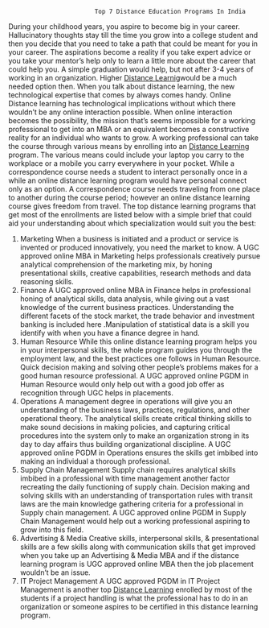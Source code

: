                            Top 7 Distance Education Programs In India
During your childhood years, you aspire to become big in your career. Hallucinatory thoughts stay till the time you grow into a college student and then you decide that you need to take a path that could be meant for you in your career. The aspirations become a reality if you take expert advice or you take your mentor’s help only to learn a little more about the career that could help you. A simple graduation would help, but not after 3-4 years of working in an organization. Higher [Distance Learnig](http://einsedu.in/)would be a much needed option then.
When you talk about distance learning, the new technological expertise that comes by always comes handy. Online Distance learning has technological implications without which there wouldn’t be any online interaction possible. When online interaction becomes the possibility, the mission that’s seems impossible for a working professional to get into an MBA or an equivalent becomes a constructive reality for an individual who wants to grow.
A working professional can take the course through various means by enrolling into an [Distance Learning](http://einsedu.in/) program. The various means could include your laptop you carry to the workplace or a mobile you carry everywhere in your pocket. While a correspondence course needs a student to interact personally once in a while an online distance learning program would have personal connect only as an option. A correspondence course needs traveling from one place to another during the course period; however an online distance learning course gives freedom from travel. 
The top distance learning programs that get most of the enrollments are listed below with a simple brief that could aid your understanding about which specialization would suit you the best:
1.	Marketing
When a business is initiated and a product or service is invented or produced innovatively, you need the market to know. A UGC approved online MBA in Marketing helps professionals creatively pursue analytical comprehension of the marketing mix, by honing presentational skills, creative capabilities, research methods and data reasoning skills. 
2.	Finance 
A UGC approved online MBA in Finance helps in professional honing of analytical skills, data analysis, while giving out a vast knowledge of the current business practices. Understanding the different facets of the stock market, the trade behavior and investment banking is included here .Manipulation of statistical data is a skill you identify with when you have a finance degree in hand.
3.	Human Resource
While this online distance learning program helps you in your interpersonal skills, the whole program guides you through the employment law, and the best practices one follows in Human Resource. Quick decision making and solving other people’s problems makes for a good human resource professional. A  UGC approved online PGDM in Human Resource would only help out with a good job offer as recognition through UGC helps in placements.
4.	Operations 
A management degree in operations will give you an understanding of the business laws, practices, regulations, and other operational theory. The analytical skills create critical thinking skills to make sound decisions in making policies, and capturing critical procedures into the system only to make an organization strong in its day to day affairs thus building organizational discipline. A UGC approved online PGDM in Operations ensures the skills get imbibed into making an individual a thorough professional.
5.	Supply Chain Management 
Supply chain requires analytical skills imbibed in a professional with time management another factor recreating the daily functioning of supply chain. Decision making and solving skills with an understanding of transportation rules with transit laws are the main knowledge gathering criteria for a professional in Supply chain management. A UGC approved online PGDM in Supply Chain Management would help out a working professional aspiring to grow into this field.  
6.	Advertising & Media 
Creative skills, interpersonal skills, & presentational skills are a few skills along with communication skills that get improved when you take up an Advertising & Media MBA and if the distance learning program is UGC approved online MBA then the job placement wouldn’t be an issue.
7.	IT Project Management 
A UGC approved PGDM in IT Project Management is another top [Distance Learning](http://einsedu.in/distance-mba-programs.php) enrolled by most of the students if a project handling is what the professional has to do in an organization or someone aspires to be certified in this distance learning program.


